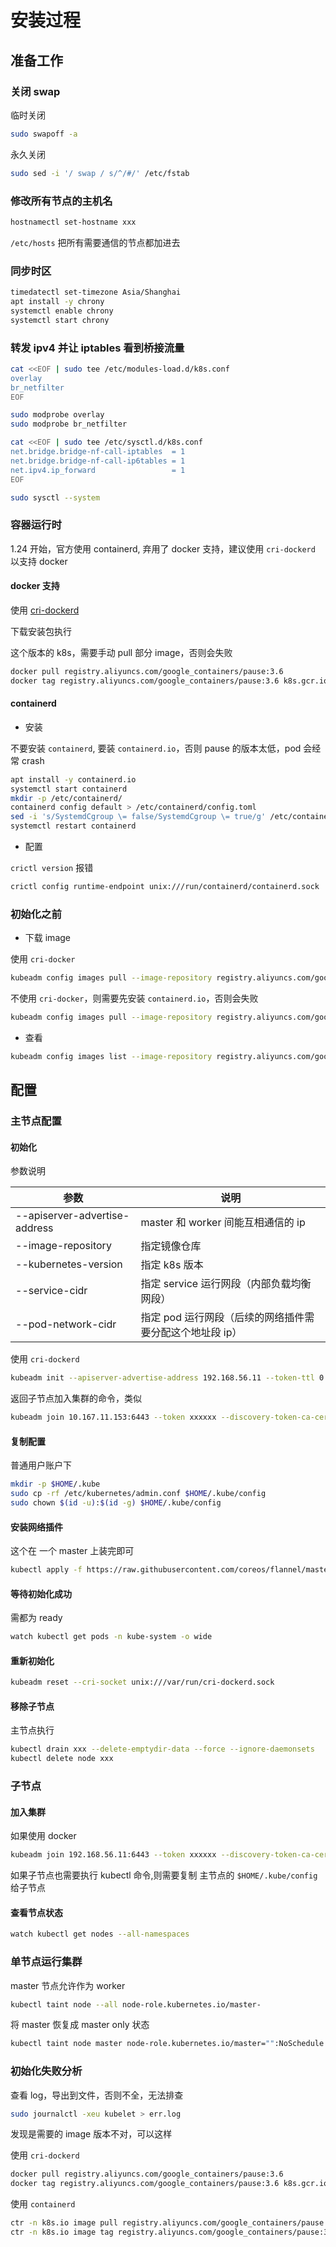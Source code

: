 # 安装过程

## 准备工作

### 关闭 swap

临时关闭

```bash
sudo swapoff -a
```

永久关闭

```bash
sudo sed -i '/ swap / s/^/#/' /etc/fstab
```

### 修改所有节点的主机名

```sh
hostnamectl set-hostname xxx
```

`/etc/hosts` 把所有需要通信的节点都加进去

### 同步时区

```sh
timedatectl set-timezone Asia/Shanghai
apt install -y chrony
systemctl enable chrony
systemctl start chrony
```

### 转发 ipv4 并让 iptables 看到桥接流量

```sh
cat <<EOF | sudo tee /etc/modules-load.d/k8s.conf
overlay
br_netfilter
EOF

sudo modprobe overlay
sudo modprobe br_netfilter

cat <<EOF | sudo tee /etc/sysctl.d/k8s.conf
net.bridge.bridge-nf-call-iptables  = 1
net.bridge.bridge-nf-call-ip6tables = 1
net.ipv4.ip_forward                 = 1
EOF

sudo sysctl --system
```

### 容器运行时

1.24 开始，官方使用 containerd, 弃用了 docker 支持，建议使用 `cri-dockerd` 以支持 docker

#### docker 支持

使用 [cri-dockerd](https://github.com/Mirantis/cri-dockerd)

下载安装包执行

这个版本的 k8s，需要手动 pull 部分 image，否则会失败

```sh
docker pull registry.aliyuncs.com/google_containers/pause:3.6
docker tag registry.aliyuncs.com/google_containers/pause:3.6 k8s.gcr.io/pause:3.6
```

#### containerd

- 安装

不要安装 `containerd`, 要装 `containerd.io`，否则 pause 的版本太低，pod 会经常 crash

```sh
apt install -y containerd.io
systemctl start containerd
mkdir -p /etc/containerd/
containerd config default > /etc/containerd/config.toml
sed -i 's/SystemdCgroup \= false/SystemdCgroup \= true/g' /etc/containerd/config.toml
systemctl restart containerd
```

- 配置

`crictl version` 报错

```sh
crictl config runtime-endpoint unix:///run/containerd/containerd.sock
```

### 初始化之前

- 下载 image

使用 `cri-docker`

```sh
kubeadm config images pull --image-repository registry.aliyuncs.com/google_containers --kubernetes-version v1.24.3 --cri-socket unix:///var/run/cri-dockerd.sock
```

不使用 `cri-docker`，则需要先安装 `containerd.io`，否则会失败

```sh
kubeadm config images pull --image-repository registry.aliyuncs.com/google_containers --kubernetes-version v1.24.3
```

- 查看

```sh
kubeadm config images list --image-repository registry.aliyuncs.com/google_containers --kubernetes-version v1.24.3
```

## 配置

### 主节点配置

#### 初始化

参数说明

| 参数                          | 说明                                                     |
| ----------------------------- | -------------------------------------------------------- |
| --apiserver-advertise-address | master 和 worker 间能互相通信的 ip                       |
| --image-repository            | 指定镜像仓库                                             |
| --kubernetes-version          | 指定 k8s 版本                                            |
| --service-cidr                | 指定 service 运行网段（内部负载均衡网段）                |
| --pod-network-cidr            | 指定 pod 运行网段（后续的网络插件需要分配这个地址段 ip） |

使用 `cri-dockerd`

```sh
kubeadm init --apiserver-advertise-address 192.168.56.11 --token-ttl 0 --image-repository registry.aliyuncs.com/google_containers --service-cidr 10.96.0.0/16 --pod-network-cidr 10.244.0.0/16 --ignore-preflight-errors all --kubernetes-version v1.24.3 --cri-socket unix:///var/run/cri-dockerd.sock
```

返回子节点加入集群的命令，类似

```bash
kubeadm join 10.167.11.153:6443 --token xxxxxx --discovery-token-ca-cert-hash sha256:yyyyy
```

#### 复制配置

普通用户账户下

```bash
mkdir -p $HOME/.kube
sudo cp -rf /etc/kubernetes/admin.conf $HOME/.kube/config
sudo chown $(id -u):$(id -g) $HOME/.kube/config
```

#### 安装网络插件

这个在 一个 master 上装完即可

```bash
kubectl apply -f https://raw.githubusercontent.com/coreos/flannel/master/Documentation/kube-flannel.yml
```

#### 等待初始化成功

需都为 ready

```bash
watch kubectl get pods -n kube-system -o wide
```

#### 重新初始化

```sh
kubeadm reset --cri-socket unix:///var/run/cri-dockerd.sock
```

#### 移除子节点

主节点执行

```bash
kubectl drain xxx --delete-emptydir-data --force --ignore-daemonsets
kubectl delete node xxx
```

### 子节点

#### 加入集群

如果使用 docker

```bash
kubeadm join 192.168.56.11:6443 --token xxxxxx --discovery-token-ca-cert-hash sha256:yyyyy --cri-socket unix:///var/run/cri-dockerd.sock
```

如果子节点也需要执行 kubectl 命令,则需要复制 主节点的 `$HOME/.kube/config` 给子节点

#### 查看节点状态

```bash
watch kubectl get nodes --all-namespaces
```

### 单节点运行集群

master 节点允许作为 worker

```bash
kubectl taint node --all node-role.kubernetes.io/master-
```

将 master 恢复成 master only 状态

```bash
kubectl taint node master node-role.kubernetes.io/master="":NoSchedule
```

### 初始化失败分析

查看 log，导出到文件，否则不全，无法排查

```sh
sudo journalctl -xeu kubelet > err.log
```

发现是需要的 image 版本不对，可以这样

使用 `cri-dockerd`

```sh
docker pull registry.aliyuncs.com/google_containers/pause:3.6
docker tag registry.aliyuncs.com/google_containers/pause:3.6 k8s.gcr.io/pause:3.6
```

使用 `containerd`

```sh
ctr -n k8s.io image pull registry.aliyuncs.com/google_containers/pause:3.6
ctr -n k8s.io image tag registry.aliyuncs.com/google_containers/pause:3.6 k8s.gcr.io/pause:3.6
```

